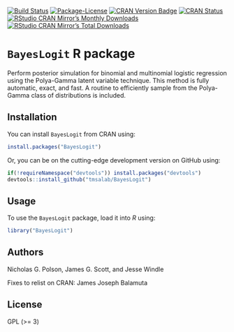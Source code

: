 
[![Build
Status](https://travis-ci.org/tmsalab/BayesLogit.svg)](https://travis-ci.org/tmsalab/BayesLogit)
[![Package-License](http://img.shields.io/badge/license-GPL%20\(%3E=3\)-brightgreen.svg?style=flat)](http://www.gnu.org/licenses/gpl-2.0.html)
[![CRAN Version
Badge](http://www.r-pkg.org/badges/version/BayesLogit)](https://cran.r-project.org/package=BayesLogit)
[![CRAN
Status](https://cranchecks.info/badges/worst/BayesLogit)](https://cran.r-project.org/web/checks/check_results_BayesLogit.html)
[![RStudio CRAN Mirror’s Monthly
Downloads](http://cranlogs.r-pkg.org/badges/BayesLogit?color=brightgreen)](http://www.r-pkg.org/pkg/BayesLogit)
[![RStudio CRAN Mirror’s Total
Downloads](http://cranlogs.r-pkg.org/badges/grand-total/BayesLogit?color=brightgreen)](http://www.r-pkg.org/pkg/BayesLogit)

# `BayesLogit` R package

Perform posterior simulation for binomial and multinomial logistic
regression using the Polya-Gamma latent variable technique. This method
is fully automatic, exact, and fast. A routine to efficiently sample
from the Polya-Gamma class of distributions is included.

## Installation

You can install `BayesLogit` from CRAN using:

``` r
install.packages("BayesLogit")
```

Or, you can be on the cutting-edge development version on GitHub using:

``` r
if(!requireNamespace("devtools")) install.packages("devtools")
devtools::install_github("tmsalab/BayesLogit")
```

## Usage

To use the `BayesLogit` package, load it into *R* using:

``` r
library("BayesLogit")
```

## Authors

Nicholas G. Polson, James G. Scott, and Jesse Windle

Fixes to relist on CRAN: James Joseph Balamuta

## License

GPL (\>= 3)
